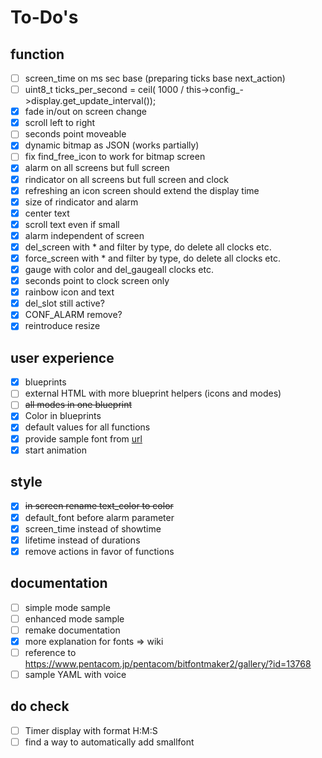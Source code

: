 # To-Do's

## function

- [ ] screen_time on ms sec base (preparing ticks base next_action) 
- [ ] uint8_t ticks_per_second =  ceil( 1000 /  this->config_->display.get_update_interval());
- [x] fade in/out on screen change
- [x] scroll left to right
- [ ] seconds point moveable
- [x] dynamic bitmap as JSON (works partially)
- [ ] fix find_free_icon to work for bitmap screen
- [x] alarm on all screens but full screen
- [x] rindicator on all screens but full screen and clock
- [x] refreshing an icon screen should extend the display time
- [x] size of rindicator and alarm
- [x] center text
- [x] scroll text even if small
- [x] alarm independent of screen
- [x] del_screen with * and filter by type, do delete all clocks etc.
- [x] force_screen with * and filter by type, do delete all clocks etc.
- [x] gauge with color and del_gaugeall clocks etc.
- [x] seconds point to clock screen only
- [x] rainbow icon and text
- [x] del_slot still active?
- [x] CONF_ALARM remove?
- [x] reintroduce resize

## user experience

- [x] blueprints
- [ ] external HTML with more blueprint helpers (icons and modes)
- [ ] ~~all modes in one blueprint~~
- [x] Color in blueprints
- [x] default values for all functions
- [x] provide sample font from [url](https://www.pentacom.jp/pentacom/bitfontmaker2/)
- [x] start animation

## style

- [x] ~~in screen rename text_color to color~~
- [x] default_font before alarm parameter
- [x] screen_time instead of showtime
- [x] lifetime instead of durations
- [x] remove actions in favor of functions

## documentation

- [ ] simple mode sample
- [ ] enhanced mode sample
- [ ] remake documentation
- [x] more explanation for fonts => wiki
- [ ] reference to https://www.pentacom.jp/pentacom/bitfontmaker2/gallery/?id=13768
- [ ] sample YAML with voice

## do check

- [ ] Timer display with format H:M:S
- [ ] find a way to automatically add smallfont
